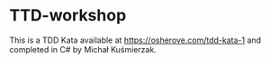 # TTD-workshop

This is a TDD Kata available at https://osherove.com/tdd-kata-1 and completed in C# by Michał Kuśmierzak.